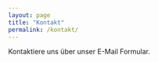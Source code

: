 ```yaml
---
layout: page
title: "Kontakt"
permalink: /kontakt/
---
```


Kontaktiere uns über unser E-Mail Formular.
